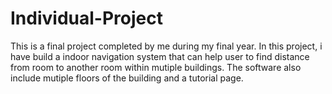 # Individual-Project
This is a final project completed by me during my final year. 
In this project, i have build a indoor navigation system that can help user to find distance from 
room to another room within mutiple buildings. The software also include mutiple floors of the building and a tutorial page.
